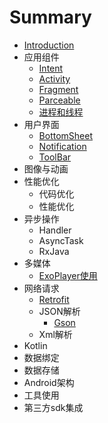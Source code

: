 # Summary

* [Introduction](README.md)
* 应用组件
    * [Intent](components/intent.md)
    * [Activity](components/activity.md)
    * [Fragment](components/fragment.md)
    * [Parceable](components/parceable.md)
    * [进程和线程](components/processes-and-threads.md)
* 用户界面
    * [BottomSheet](ui/bottomsheet.md)
    * [Notification](ui/notifications.md)
    * [ToolBar](ui/toolbar.md)
* 图像与动画
* 性能优化
    * 代码优化
    * 性能优化
* 异步操作
    * Handler
    * AsyncTask
    * RxJava
* 多媒体
    * [ExoPlayer使用](multimedia/exoplayer.md)
* 网络请求
    * [Retrofit](network/retrofit.md)
    * JSON解析
        * [Gson](network/gson.md)
    * Xml解析
* Kotlin
* 数据绑定
* 数据存储
* Android架构
* 工具使用
* 第三方sdk集成

